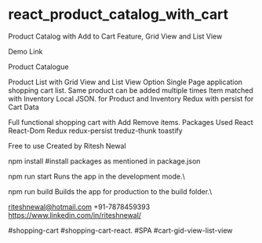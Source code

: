 # react_product_catalog_with_cart
Product Catalog with Add to Cart Feature, Grid View and List View

Demo Link

Product Catalogue

Product List with Grid View and List View Option
Single Page application shopping cart list.
Same product can be added multiple times
Item matched with Inventory
Local JSON. for Product and Inventory
Redux with persist for Cart Data

Full functional shopping cart with Add Remove items.
Packages Used
React
React-Dom
Redux
redux-persist
treduz-thunk
toastify

Free to use Created by Ritesh Newal

npm install
#install packages as mentioned in package.json

npm run start
Runs the app in the development mode.\

npm run build
Builds the app for production to the build folder.\

riteshnewal@hotmail.com
+91-7878459393
https://www.linkedin.com/in/riteshnewal/

#shopping-cart #shopping-cart-react. #SPA #cart-gid-view-list-view


